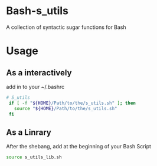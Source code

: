 # Bash-s_utils
A collection of syntactic sugar functions for Bash

# Usage
## As a interactively
add in to your ~/.bashrc
```bash
# S_utils
 if [ -f "${HOME}/Path/to/the/s_utils.sh" ]; then
   source "${HOME}/Path/to/the/s_utils.sh"
 fi
```

## As a Linrary
After the shebang, add at the beginning of your Bash Script
```bash
source s_utils_lib.sh
```
